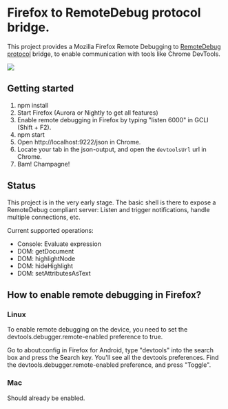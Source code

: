 # Firefox to RemoteDebug protocol bridge.

This project provides a Mozilla Firefox Remote Debugging to [RemoteDebug protocol](http://remotedebug.org) bridge, to enable communication with tools like Chrome DevTools.

![](https://raw.github.com/auchenberg/remotedebug-firefox-bridge/master/animation.gif)

## Getting started
1. npm install
2. Start Firefox (Aurora or Nightly to get all features)
3. Enable remote debugging in Firefox by typing "listen 6000" in GCLI (Shift + F2).
4. npm start
5. Open http://localhost:9222/json in Chrome.
6. Locate your tab in the json-output, and open the ```devtoolsUrl``` url in Chrome.
7. Bam! Champagne!

## Status
This project is in the very early stage. The basic shell is there to expose a RemoteDebug compliant server: Listen and trigger notifications, handle multiple connections, etc. 

Current supported operations:
- Console: Evaluate expression
- DOM: getDocument
- DOM: highlightNode
- DOM: hideHighlight
- DOM: setAttributesAsText


##  How to enable remote debugging in Firefox?

### Linux
To enable remote debugging on the device, you need to set the devtools.debugger.remote-enabled preference to true.

Go to about:config in Firefox for Android, type "devtools" into the search box and press the Search key. You'll see all the devtools preferences. Find the devtools.debugger.remote-enabled preference, and press "Toggle".

### Mac
Should already be enabled. 


